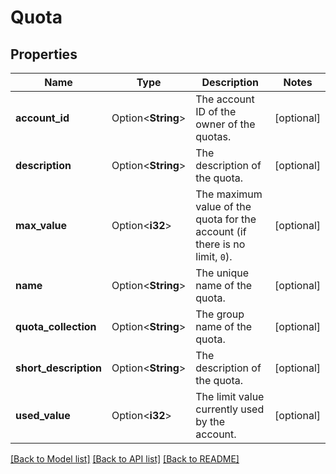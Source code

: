 # Quota

## Properties

Name | Type | Description | Notes
------------ | ------------- | ------------- | -------------
**account_id** | Option<**String**> | The account ID of the owner of the quotas. | [optional]
**description** | Option<**String**> | The description of the quota. | [optional]
**max_value** | Option<**i32**> | The maximum value of the quota for the account (if there is no limit, `0`). | [optional]
**name** | Option<**String**> | The unique name of the quota. | [optional]
**quota_collection** | Option<**String**> | The group name of the quota. | [optional]
**short_description** | Option<**String**> | The description of the quota. | [optional]
**used_value** | Option<**i32**> | The limit value currently used by the account. | [optional]

[[Back to Model list]](../README.md#documentation-for-models) [[Back to API list]](../README.md#documentation-for-api-endpoints) [[Back to README]](../README.md)


